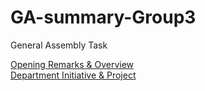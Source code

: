 # GA-summary-Group3
General Assembly Task

[Opening Remarks & Overview](Opening%20Remarks%20&%20Overview.md)  
[Department Initiative & Project](Department%20Initiative%20and%20Project.md)


